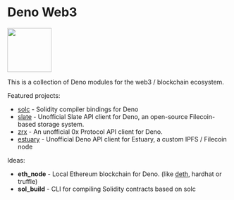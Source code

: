 # Deno Web3

<img src="https://camo.githubusercontent.com/c61710d1d33814e1ef267a46665801d7223a49668514e2900bbfde46343423e3/68747470733a2f2f6261666b72656963643475356a6871636e687a7471686933646b766566783363636f6f696d6b716361333369706a6f346e6a797a667573356e66752e697066732e647765622e6c696e6b" height="100" width="100" />

This is a collection of Deno modules for the web3 / blockchain ecosystem.

Featured projects:

- [solc](https://github.com/deno-web3/solc) - Solidity compiler bindings for Deno
- [slate](https://github.com/deno-web3/slate) - Unofficial Slate API client for Deno, an open-source Filecoin-based storage system.
- [zrx](https://github.com/deno-web3/zrx) - An unofficial 0x Protocol API client for Deno.
- [estuary](https://github.com/deno-web3/estuary) - Unofficial Deno API client for Estuary, a custom IPFS / Filecoin node

Ideas:

- **eth_node** - Local Ethereum blockchain for Deno. (like [deth](https://github.com/dethcrypto/deth), hardhat or truffle)
- **sol_build** - CLI for compiling Solidity contracts based on solc
